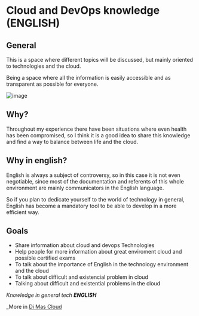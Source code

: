 # Cloud and DevOps knowledge **(ENGLISH)**

## General
This is a space where different topics will be discussed, but mainly oriented to technologies and the cloud.

Being a space where all the information is easily accessible and as transparent as possible for everyone.


![image](https://github.com/dimasx010/knowledge/assets/25352560/5e41d840-165e-47bf-a3b6-c68bb9400b3d)


## Why?
Throughout my experience there have been situations where even health has been compromised, so I think it is a good idea to share this knowledge and find a way to balance between life and the cloud.

## Why in english?
English is always a subject of controversy, so in this case it is not even negotiable, since most of the documentation and referents of this whole environment are mainly communicators in the English language.

So if you plan to dedicate yourself to the world of technology in general, English has become a mandatory tool to be able to develop in a more efficient way.


## Goals
- Share information about cloud and devops Technologies
- Help people for more information about great enviroment cloud and possible certified exams
- To talk about the importance of English in the technology environment and the cloud
- To talk about difficult and existencial problem in cloud
- Talking about difficult and existential problems in the cloud

_Knowledge in general tech **ENGLISH**_


_More in [Di Mas Cloud](https://dimascloud.com)
